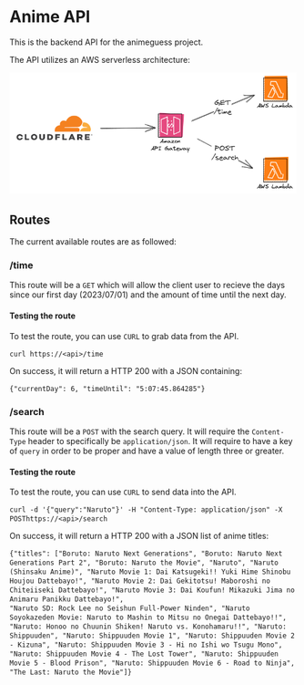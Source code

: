 # Anime API

This is the backend API for the animeguess project.

The API utilizes an AWS serverless architecture:

![API Architecture](api-arch.png)

## Routes
The current available routes are as followed:

### /time
This route will be a `GET` which will allow the client user to recieve the days since our first day (2023/07/01) and
the amount of time until the next day.

#### Testing the route
To test the route, you can use `CURL` to grab data from the API.
```
curl https://<api>/time
```

On success, it will return a HTTP 200 with a JSON containing:
```
{"currentDay": 6, "timeUntil": "5:07:45.864285"}
```

### /search
This route will be a `POST` with the search query. It will require the `Content-Type` header to specifically be `application/json`. It will require to have a key of `query` in order to be proper and have a value 
of length three or greater.

#### Testing the route
To test the route, you can use `CURL` to send data into the API.
```
curl -d '{"query":"Naruto"}' -H "Content-Type: application/json" -X POSThttps://<api>/search
```

On success, it will return a HTTP 200 with a JSON list of anime titles:
```
{"titles": ["Boruto: Naruto Next Generations", "Boruto: Naruto Next Generations Part 2", "Boruto: Naruto the Movie", "Naruto", "Naruto (Shinsaku Anime)", "Naruto Movie 1: Dai Katsugeki!! Yuki Hime Shinobu Houjou Dattebayo!", "Naruto Movie 2: Dai Gekitotsu! Maboroshi no Chiteiiseki Dattebayo!", "Naruto Movie 3: Dai Koufun! Mikazuki Jima no Animaru Panikku Dattebayo!",
"Naruto SD: Rock Lee no Seishun Full-Power Ninden", "Naruto Soyokazeden Movie: Naruto to Mashin to Mitsu no Onegai Dattebayo!!", "Naruto: Honoo no Chuunin Shiken! Naruto vs. Konohamaru!!", "Naruto: Shippuuden", "Naruto: Shippuuden Movie 1", "Naruto: Shippuuden Movie 2 - Kizuna", "Naruto: Shippuuden Movie 3 - Hi no Ishi wo Tsugu Mono", "Naruto: Shippuuden Movie 4 - The Lost Tower", "Naruto: Shippuuden Movie 5 - Blood Prison", "Naruto: Shippuuden Movie 6 - Road to Ninja", "The Last: Naruto the Movie"]}

```
